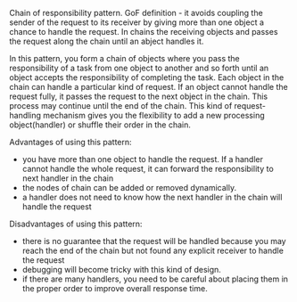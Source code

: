 
Chain of responsibility pattern.
GoF definition - it avoids coupling the sender of the request to its receiver by giving more than one object 
a chance to handle the request. In chains the receiving objects and passes the request along the chain until 
an abject handles it.

In this pattern, you form a chain of objects where you pass the responsibility of a task from one object to another and 
so forth until an object accepts the responsibility of completing the task. Each object in the chain can handle a 
particular kind of request. If an object cannot handle the request fully, it passes the request to the next object in
the chain. This process may continue until the end of the chain. This kind of request-handling mechanism gives you the
flexibility to add a new processing object(handler) or shuffle their order in the chain.

Advantages of using this pattern:
- you have more than one object to handle the request. If a handler cannot handle the whole request, it can forward
the responsibility to next handler in the chain
- the nodes of chain can be added or removed dynamically.
- a handler does not need to know how the next handler in the chain will handle the request

Disadvantages of using this pattern:
- there is no guarantee that the request will be handled because you may reach the end of the chain but not found any 
explicit receiver to handle the request
- debugging will become tricky with this kind of design.
- if there are many handlers, you need to be careful about placing them in the proper order to improve overall response
time.